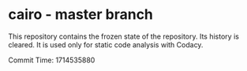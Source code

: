 # cairo - master branch

This repository contains the frozen state of the repository.
Its history is cleared. It is used only for static code
analysis with Codacy.

Commit Time: 1714535880